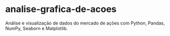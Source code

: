 # analise-grafica-de-acoes

Análise e visualização de dados do mercado de ações com Python, Pandas, NumPy, Seaborn e Matplotlib.
